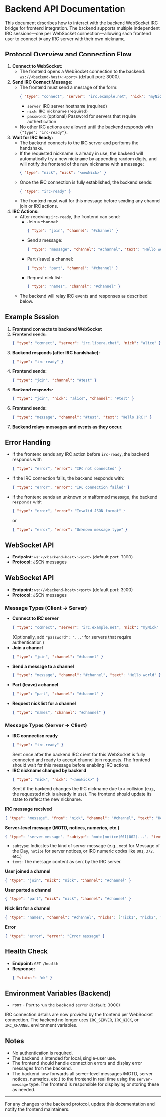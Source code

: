 
# Backend API Documentation

This document describes how to interact with the backend WebSocket IRC bridge for frontend integration. The backend supports multiple independent IRC sessions—one per WebSocket connection—allowing each frontend user to connect to any IRC server with their own nickname.


## Protocol Overview and Connection Flow

1. **Connect to WebSocket:**
   - The frontend opens a WebSocket connection to the backend: `ws://<backend-host>:<port>` (default port: 3000).
2. **Send IRC Connect Message:**
   - The frontend must send a message of the form:
     ```json
     { "type": "connect", "server": "irc.example.net", "nick": "myNick" }
     ```
     - `server`: IRC server hostname (required)
     - `nick`: IRC nickname (required)
     - `password`: (optional) Password for servers that require authentication
   - No other IRC actions are allowed until the backend responds with `{"type": "irc-ready"}`.
3. **Wait for IRC Ready:**
   - The backend connects to the IRC server and performs the handshake.
   - If the requested nickname is already in use, the backend will automatically try a new nickname by appending random digits, and will notify the frontend of the new nickname with a message:
     ```json
     { "type": "nick", "nick": "<newNick>" }
     ```
   - Once the IRC connection is fully established, the backend sends:
     ```json
     { "type": "irc-ready" }
     ```
   - The frontend must wait for this message before sending any channel join or IRC actions.
4. **IRC Actions:**
   - After receiving `irc-ready`, the frontend can send:
     - Join a channel:
       ```json
       { "type": "join", "channel": "#channel" }
       ```
     - Send a message:
       ```json
       { "type": "message", "channel": "#channel", "text": "Hello world" }
       ```
     - Part (leave) a channel:
       ```json
       { "type": "part", "channel": "#channel" }
       ```
     - Request nick list:
       ```json
       { "type": "names", "channel": "#channel" }
       ```
   - The backend will relay IRC events and responses as described below.

## Example Session

1. **Frontend connects to backend WebSocket**
2. **Frontend sends:**
   ```json
   { "type": "connect", "server": "irc.libera.chat", "nick": "alice" }
   ```
3. **Backend responds (after IRC handshake):**
   ```json
   { "type": "irc-ready" }
   ```
4. **Frontend sends:**
   ```json
   { "type": "join", "channel": "#test" }
   ```
5. **Backend responds:**
   ```json
   { "type": "join", "nick": "alice", "channel": "#test" }
   ```
6. **Frontend sends:**
   ```json
   { "type": "message", "channel": "#test", "text": "Hello IRC!" }
   ```
7. **Backend relays messages and events as they occur.**

## Error Handling

- If the frontend sends any IRC action before `irc-ready`, the backend responds with:
  ```json
  { "type": "error", "error": "IRC not connected" }
  ```
- If the IRC connection fails, the backend responds with:
  ```json
  { "type": "error", "error": "IRC connection failed" }
  ```
- If the frontend sends an unknown or malformed message, the backend responds with:
  ```json
  { "type": "error", "error": "Invalid JSON format" }
  ```
  or
  ```json
  { "type": "error", "error": "Unknown message type" }
  ```

## WebSocket API

- **Endpoint:** `ws://<backend-host>:<port>` (default port: 3000)
- **Protocol:** JSON messages

## WebSocket API

- **Endpoint:** `ws://<backend-host>:<port>` (default port: 3000)
- **Protocol:** JSON messages




### Message Types (Client → Server)

- **Connect to IRC server**
  ```json
  { "type": "connect", "server": "irc.example.net", "nick": "myNick" }
  ```
  (Optionally, add `"password": "..."` for servers that require authentication.)
- **Join a channel**
  ```json
  { "type": "join", "channel": "#channel" }
  ```
- **Send a message to a channel**
  ```json
  { "type": "message", "channel": "#channel", "text": "Hello world" }
  ```
- **Part (leave) a channel**
  ```json
  { "type": "part", "channel": "#channel" }
  ```
- **Request nick list for a channel**
  ```json
  { "type": "names", "channel": "#channel" }
  ```






### Message Types (Server → Client)

- **IRC connection ready**
  ```json
  { "type": "irc-ready" }
  ```
  Sent once after the backend IRC client for this WebSocket is fully connected and ready to accept channel join requests. The frontend should wait for this message before enabling IRC actions.
- **IRC nickname changed by backend**
  ```json
  { "type": "nick", "nick": "<newNick>" }
  ```
  Sent if the backend changes the IRC nickname due to a collision (e.g., the requested nick is already in use). The frontend should update its state to reflect the new nickname.

**IRC message received**
  ```json
  { "type": "message", "from": "nick", "channel": "#channel", "text": "Hello" }
  ```
**Server-level message (MOTD, notices, numerics, etc.)**
  ```json
  { "type": "server-message", "subtype": "motd|notice|001|002|...", "text": "..." }
  ```
  - `subtype`: Indicates the kind of server message (e.g., `motd` for Message of the Day, `notice` for server notices, or IRC numeric codes like `001`, `372`, etc.)
  - `text`: The message content as sent by the IRC server.

**User joined a channel**
  ```json
  { "type": "join", "nick": "nick", "channel": "#channel" }
  ```
**User parted a channel**
  ```json
  { "type": "part", "nick": "nick", "channel": "#channel" }
  ```
**Nick list for a channel**
  ```json
  { "type": "names", "channel": "#channel", "nicks": ["nick1", "nick2", "nick3"] }
  ```
**Error**
  ```json
  { "type": "error", "error": "Error message" }
  ```

## Health Check

- **Endpoint:** `GET /health`
- **Response:**
  ```json
  { "status": "ok" }
  ```



## Environment Variables (Backend)

- `PORT` - Port to run the backend server (default: 3000)

IRC connection details are now provided by the frontend per WebSocket connection. The backend no longer uses `IRC_SERVER`, `IRC_NICK`, or `IRC_CHANNEL` environment variables.

## Notes

- No authentication is required.
- The backend is intended for local, single-user use.
- The frontend should handle connection errors and display error messages from the backend.
- The backend now forwards all server-level messages (MOTD, server notices, numerics, etc.) to the frontend in real time using the `server-message` type. The frontend is responsible for displaying or storing these as needed.

---

For any changes to the backend protocol, update this documentation and notify the frontend maintainers.
